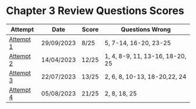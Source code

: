 # Chapter 3 Review Questions Scores

| Attempt| Date | Score | Questions Wrong |
| -------|----- |------| ----------------|
| [Attempt 1](/src/review_questions/chapter_3/attempt_1/) | 29/09/2023 | 8/25 | 5, 7-14, 16-20, 23-25 |
| [Attempt 2](/src/review_questions/chapter_3/attempt_2/) | 14/04/2023 | 12/25 | 1, 4, 8-9, 11, 13-16, 18-20, 25 |
| [Attempt 3](/src/review_questions/chapter_3/attempt_3/) | 22/07/2023 | 13/25 | 2, 6, 8, 10-13, 18-20,22, 24 |
| [Attempt 4](/src/review_questions/chapter_3/attempt_4/) | 05/08/2023 | 21/25 | 2, 8, 18, 25 |